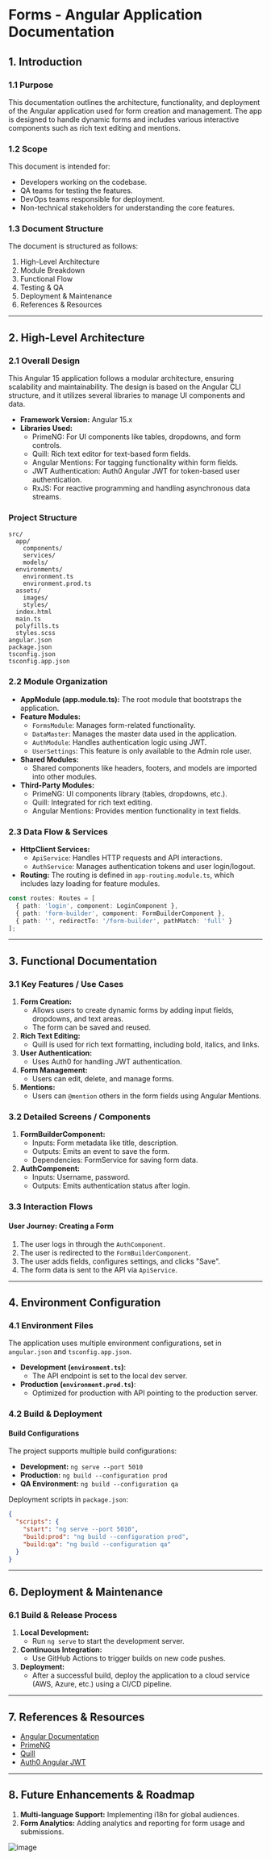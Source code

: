 # Forms - Angular Application Documentation

## 1. Introduction

### 1.1 Purpose
This documentation outlines the architecture, functionality, and deployment of the Angular application used for form creation and management. The app is designed to handle dynamic forms and includes various interactive components such as rich text editing and mentions.

### 1.2 Scope
This document is intended for:
- Developers working on the codebase.
- QA teams for testing the features.
- DevOps teams responsible for deployment.
- Non-technical stakeholders for understanding the core features.

### 1.3 Document Structure
The document is structured as follows:
1. High-Level Architecture
2. Module Breakdown
3. Functional Flow
4. Testing & QA
5. Deployment & Maintenance
6. References & Resources

---

## 2. High-Level Architecture

### 2.1 Overall Design
This Angular 15 application follows a modular architecture, ensuring scalability and maintainability. The design is based on the Angular CLI structure, and it utilizes several libraries to manage UI components and data.

- **Framework Version:** Angular 15.x
- **Libraries Used:**
  - PrimeNG: For UI components like tables, dropdowns, and form controls.
  - Quill: Rich text editor for text-based form fields.
  - Angular Mentions: For tagging functionality within form fields.
  - JWT Authentication: Auth0 Angular JWT for token-based user authentication.
  - RxJS: For reactive programming and handling asynchronous data streams.

### Project Structure
```
src/
  app/
    components/
    services/
    models/
  environments/
    environment.ts
    environment.prod.ts
  assets/
    images/
    styles/
  index.html
  main.ts
  polyfills.ts
  styles.scss
angular.json
package.json
tsconfig.json
tsconfig.app.json
```

### 2.2 Module Organization
- **AppModule (app.module.ts):** The root module that bootstraps the application.
- **Feature Modules:**
  - `FormsModule`: Manages form-related functionality.
  - `DataMaster`: Manages the master data used in the application.
  - `AuthModule`: Handles authentication logic using JWT.
  - `UserSettings`: This feature is only available to the Admin role user.
- **Shared Modules:**
  - Shared components like headers, footers, and models are imported into other modules.
- **Third-Party Modules:**
  - PrimeNG: UI components library (tables, dropdowns, etc.).
  - Quill: Integrated for rich text editing.
  - Angular Mentions: Provides mention functionality in text fields.

### 2.3 Data Flow & Services
- **HttpClient Services:**
  - `ApiService`: Handles HTTP requests and API interactions.
  - `AuthService`: Manages authentication tokens and user login/logout.
- **Routing:**
The routing is defined in `app-routing.module.ts`, which includes lazy loading for feature modules.
```typescript
const routes: Routes = [
  { path: 'login', component: LoginComponent },
  { path: 'form-builder', component: FormBuilderComponent },
  { path: '', redirectTo: '/form-builder', pathMatch: 'full' }
];
```

---

## 3. Functional Documentation

### 3.1 Key Features / Use Cases
1. **Form Creation:**
   - Allows users to create dynamic forms by adding input fields, dropdowns, and text areas.
   - The form can be saved and reused.
2. **Rich Text Editing:**
   - Quill is used for rich text formatting, including bold, italics, and links.
3. **User Authentication:**
   - Uses Auth0 for handling JWT authentication.
4. **Form Management:**
   - Users can edit, delete, and manage forms.
5. **Mentions:**
   - Users can `@mention` others in the form fields using Angular Mentions.

### 3.2 Detailed Screens / Components
1. **FormBuilderComponent:**
   - Inputs: Form metadata like title, description.
   - Outputs: Emits an event to save the form.
   - Dependencies: FormService for saving form data.
2. **AuthComponent:**
   - Inputs: Username, password.
   - Outputs: Emits authentication status after login.

### 3.3 Interaction Flows
#### User Journey: Creating a Form
1. The user logs in through the `AuthComponent`.
2. The user is redirected to the `FormBuilderComponent`.
3. The user adds fields, configures settings, and clicks "Save".
4. The form data is sent to the API via `ApiService`.

---

## 4. Environment Configuration

### 4.1 Environment Files
The application uses multiple environment configurations, set in `angular.json` and `tsconfig.app.json`.

- **Development (`environment.ts`)**:
  - The API endpoint is set to the local dev server.
- **Production (`environment.prod.ts`)**:
  - Optimized for production with API pointing to the production server.

### 4.2 Build & Deployment
#### Build Configurations
The project supports multiple build configurations:
- **Development:** `ng serve --port 5010`
- **Production:** `ng build --configuration prod`
- **QA Environment:** `ng build --configuration qa`

Deployment scripts in `package.json`:
```json
{
  "scripts": {
    "start": "ng serve --port 5010",
    "build:prod": "ng build --configuration prod",
    "build:qa": "ng build --configuration qa"
  }
}
```

---

## 6. Deployment & Maintenance

### 6.1 Build & Release Process
1. **Local Development:**
   - Run `ng serve` to start the development server.
2. **Continuous Integration:**
   - Use GitHub Actions to trigger builds on new code pushes.
3. **Deployment:**
   - After a successful build, deploy the application to a cloud service (AWS, Azure, etc.) using a CI/CD pipeline.

---

## 7. References & Resources
- [Angular Documentation](https://angular.io/docs)
- [PrimeNG](https://primefaces.org/primeng)
- [Quill](https://quilljs.com/docs/quickstart)
- [Auth0 Angular JWT](https://github.com/auth0/angular2-jwt)

---

## 8. Future Enhancements & Roadmap
1. **Multi-language Support:** Implementing i18n for global audiences.
2. **Form Analytics:** Adding analytics and reporting for form usage and submissions.

![image](https://github.com/user-attachments/assets/60190ffb-b2db-4a66-86b9-e0a3fec7bb89)
